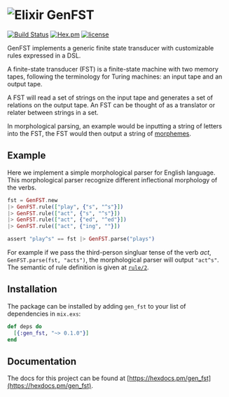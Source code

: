 # ![Elixir](https://hexdocs.pm/ex_unit/assets/logo.png) GenFST

[![Build Status](https://travis-ci.org/xiamx/gen_fst.svg?branch=master)](https://travis-ci.org/xiamx/gen_fst)
[![Hex.pm](https://img.shields.io/hexpm/v/gen_fst.svg)](https://hex.pm/packages/gen_fst)
[![license](https://img.shields.io/github/license/xiamx/gen_fst.svg)](https://github.com/xiamx/gen_fst/blob/master/LICENSE)

GenFST implements a generic finite state transducer with
customizable rules expressed in a DSL.

A finite-state transducer (FST) is a finite-state machine 
with two memory tapes, following the terminology for Turing 
machines: an input tape and an output tape.

A FST will read a set of strings on the input tape and 
generates a set of relations on the output tape. An FST 
can be thought of as a translator or relater between strings in a set.

In morphological parsing, an example would be inputting a string of letters 
into the FST, the FST would then output a string of 
[morphemes](https://en.wikipedia.org/wiki/Morphemes).

## Example

Here we implement a simple morphological parser for English language. This
morphological parser recognize different inflectional morphology of the verbs.

```elixir
fst = GenFST.new
|> GenFST.rule(["play", {"s", "^s"}])
|> GenFST.rule(["act", {"s", "^s"}])
|> GenFST.rule(["act", {"ed", "^ed"}])
|> GenFST.rule(["act", {"ing", ""}])

assert "play^s" == fst |> GenFST.parse("plays")
```

For example if we pass the third-person singluar tense of the verb _act_,
`GenFST.parse(fst, "acts")`, the morphological parser will output
`"act^s"`. The semantic of rule definition is given at [`rule/2`](https://hexdocs.pm/gen_fst/GenFST.html#rule/2).

## Installation

The package can be installed by adding `gen_fst` to your list of 
dependencies in `mix.exs`:

```elixir
def deps do
  [{:gen_fst, "~> 0.1.0"}]
end
```

## Documentation

The docs for this project can be found at [https://hexdocs.pm/gen_fst](https://hexdocs.pm/gen_fst).

